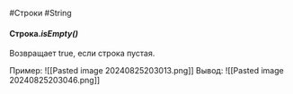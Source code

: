 #Строки #String 

#### Строка.*isEmpty()*
Возвращает true, если строка пустая.

Пример:
![[Pasted image 20240825203013.png]]
Вывод:
![[Pasted image 20240825203046.png]]
